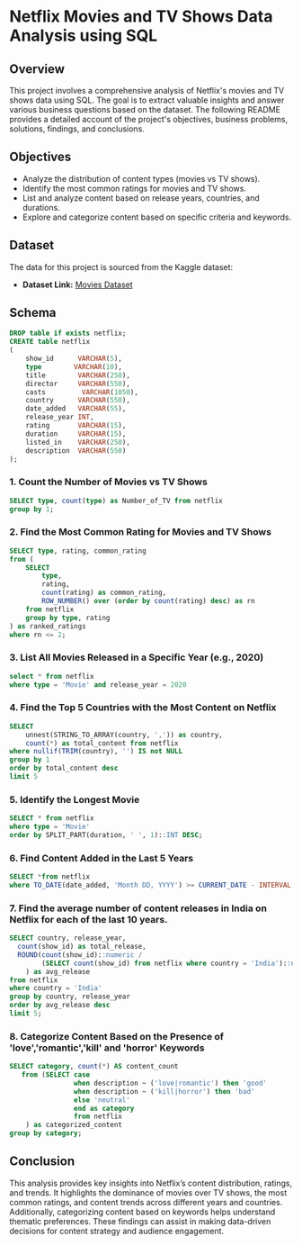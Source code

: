 # Netflix Movies and TV Shows Data Analysis using SQL

## Overview
This project involves a comprehensive analysis of Netflix's movies and TV shows data using SQL. The goal is to extract valuable insights and answer various business questions based on the dataset. The following README provides a detailed account of the project's objectives, business problems, solutions, findings, and conclusions.

## Objectives

- Analyze the distribution of content types (movies vs TV shows).
- Identify the most common ratings for movies and TV shows.
- List and analyze content based on release years, countries, and durations.
- Explore and categorize content based on specific criteria and keywords.


## Dataset

The data for this project is sourced from the Kaggle dataset:

- **Dataset Link:** [Movies Dataset](https://www.kaggle.com/datasets/shivamb/netflix-shows?resource=download)


## Schema
``` sql
DROP table if exists netflix;
CREATE table netflix
(
    show_id      VARCHAR(5),
    type        VARCHAR(10),
    title        VARCHAR(250),
    director     VARCHAR(550),
    casts         VARCHAR(1050),
    country      VARCHAR(550),
    date_added   VARCHAR(55),
    release_year INT,
    rating       VARCHAR(15),
    duration     VARCHAR(15),
    listed_in    VARCHAR(250),
    description  VARCHAR(550)
);
```


### 1. Count the Number of Movies vs TV Shows
``` sql
SELECT type, count(type) as Number_of_TV from netflix
group by 1;
```

### 2. Find the Most Common Rating for Movies and TV Shows
``` sql
SELECT type, rating, common_rating
from (
    SELECT 
        type, 
        rating, 
        count(rating) as common_rating,
        ROW_NUMBER() over (order by count(rating) desc) as rn
    from netflix
    group by type, rating
) as ranked_ratings
where rn <= 2;
```
### 3. List All Movies Released in a Specific Year (e.g., 2020)
``` sql
select * from netflix
where type = 'Movie' and release_year = 2020 
```


### 4. Find the Top 5 Countries with the Most Content on Netflix
``` sql
SELECT 
    unnest(STRING_TO_ARRAY(country, ',')) as country,
    count(*) as total_content from netflix
where nullif(TRIM(country), '') IS not NULL
group by 1
order by total_content desc
limit 5
```
### 5. Identify the Longest Movie
``` sql
SELECT * from netflix
where type = 'Movie'
order by SPLIT_PART(duration, ' ', 1)::INT DESC;
```

### 6. Find Content Added in the Last 5 Years
``` sql
SELECT *from netflix
where TO_DATE(date_added, 'Month DD, YYYY') >= CURRENT_DATE - INTERVAL '5 years';
```
### 7. Find the average number of content releases in India on Netflix for each of the last 10 years.
``` sql
SELECT country, release_year,
  count(show_id) as total_release,
  ROUND(count(show_id)::numeric /
        (SELECT count(show_id) from netflix where country = 'India')::numeric * 100, 2
    ) as avg_release
from netflix
where country = 'India'
group by country, release_year
order by avg_release desc
limit 5; 
```

### 8. Categorize Content Based on the Presence of 'love','romantic','kill' and 'horror' Keywords
``` sql
SELECT category, count(*) AS content_count 
   from (SELECT case 
                when description ~ ('love|romantic') then 'good'
				when description ~ ('kill|horror') then 'bad'
				else 'neutral'
		        end as category 
				from netflix
	) as categorized_content
group by category;
```

## Conclusion
This analysis provides key insights into Netflix’s content distribution, ratings, and trends. It highlights the dominance of movies over TV shows, the most common ratings, and content trends across different years and countries. Additionally, categorizing content based on keywords helps understand thematic preferences. These findings can assist in making data-driven decisions for content strategy and audience engagement.























